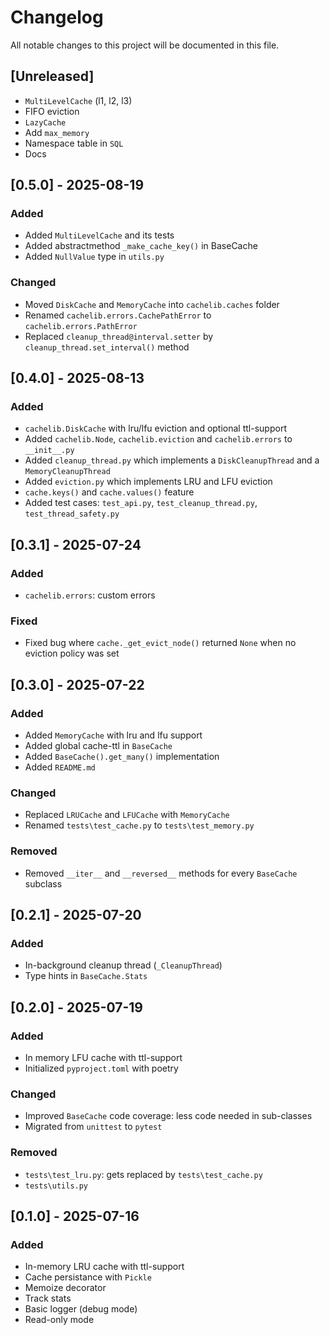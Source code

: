 # Changelog

All notable changes to this project will be documented in this file.

## [Unreleased]

- `MultiLevelCache` (l1, l2, l3)
- FIFO eviction
- `LazyCache`
- Add `max_memory`
- Namespace table in `SQL`
- Docs

## [0.5.0] - 2025-08-19

### Added

- Added `MultiLevelCache` and its tests
- Added abstractmethod `_make_cache_key()` in BaseCache
- Added `NullValue` type in `utils.py`

### Changed

- Moved `DiskCache` and `MemoryCache` into `cachelib.caches` folder
- Renamed `cachelib.errors.CachePathError` to `cachelib.errors.PathError`
- Replaced `cleanup_thread@interval.setter` by `cleanup_thread.set_interval()` method

## [0.4.0] - 2025-08-13

### Added

- `cachelib.DiskCache` with lru/lfu eviction and optional ttl-support
- Added `cachelib.Node`, `cachelib.eviction` and `cachelib.errors` to `__init__.py`
- Added `cleanup_thread.py` which implements a `DiskCleanupThread` and a `MemoryCleanupThread`
- Added `eviction.py` which implements LRU and LFU eviction
- `cache.keys()` and `cache.values()` feature
- Added test cases: `test_api.py`, `test_cleanup_thread.py`, `test_thread_safety.py`

## [0.3.1] - 2025-07-24

### Added

- `cachelib.errors`: custom errors

### Fixed

- Fixed bug where `cache._get_evict_node()` returned `None` when no eviction policy was set

## [0.3.0] - 2025-07-22

### Added

- Added `MemoryCache` with lru and lfu support
- Added global cache-ttl in `BaseCache`
- Added `BaseCache().get_many()` implementation
- Added `README.md`

### Changed

- Replaced `LRUCache` and `LFUCache` with `MemoryCache`
- Renamed `tests\test_cache.py` to `tests\test_memory.py`

### Removed

- Removed `__iter__` and `__reversed__` methods for every `BaseCache` subclass

## [0.2.1] - 2025-07-20

### Added

- In-background cleanup thread (`_CleanupThread`)
- Type hints in `BaseCache.Stats`

## [0.2.0] - 2025-07-19

### Added

- In memory LFU cache with ttl-support
- Initialized `pyproject.toml` with poetry

### Changed

- Improved `BaseCache` code coverage: less code needed in sub-classes
- Migrated from `unittest` to `pytest`

### Removed

- `tests\test_lru.py`: gets replaced by `tests\test_cache.py`
- `tests\utils.py`

## [0.1.0] - 2025-07-16

### Added

- In-memory LRU cache with ttl-support
- Cache persistance with `Pickle`
- Memoize decorator
- Track stats
- Basic logger (debug mode)
- Read-only mode